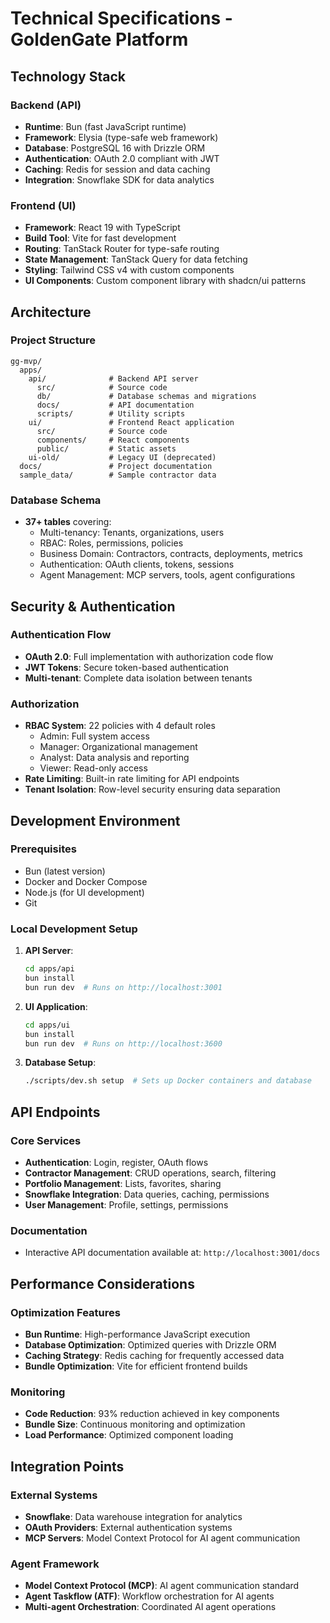 # Technical Specifications - GoldenGate Platform

## Technology Stack

### Backend (API)
- **Runtime**: Bun (fast JavaScript runtime)
- **Framework**: Elysia (type-safe web framework)
- **Database**: PostgreSQL 16 with Drizzle ORM
- **Authentication**: OAuth 2.0 compliant with JWT
- **Caching**: Redis for session and data caching
- **Integration**: Snowflake SDK for data analytics

### Frontend (UI)
- **Framework**: React 19 with TypeScript
- **Build Tool**: Vite for fast development
- **Routing**: TanStack Router for type-safe routing
- **State Management**: TanStack Query for data fetching
- **Styling**: Tailwind CSS v4 with custom components
- **UI Components**: Custom component library with shadcn/ui patterns

## Architecture

### Project Structure
```
gg-mvp/
  apps/
    api/              # Backend API server
      src/            # Source code
      db/             # Database schemas and migrations
      docs/           # API documentation
      scripts/        # Utility scripts
    ui/               # Frontend React application
      src/            # Source code
      components/     # React components
      public/         # Static assets
    ui-old/           # Legacy UI (deprecated)
  docs/               # Project documentation
  sample_data/        # Sample contractor data
```

### Database Schema
- **37+ tables** covering:
  - Multi-tenancy: Tenants, organizations, users
  - RBAC: Roles, permissions, policies
  - Business Domain: Contractors, contracts, deployments, metrics
  - Authentication: OAuth clients, tokens, sessions
  - Agent Management: MCP servers, tools, agent configurations

## Security & Authentication

### Authentication Flow
- **OAuth 2.0**: Full implementation with authorization code flow
- **JWT Tokens**: Secure token-based authentication
- **Multi-tenant**: Complete data isolation between tenants

### Authorization
- **RBAC System**: 22 policies with 4 default roles
  - Admin: Full system access
  - Manager: Organizational management
  - Analyst: Data analysis and reporting
  - Viewer: Read-only access
- **Rate Limiting**: Built-in rate limiting for API endpoints
- **Tenant Isolation**: Row-level security ensuring data separation

## Development Environment

### Prerequisites
- Bun (latest version)
- Docker and Docker Compose
- Node.js (for UI development)
- Git

### Local Development Setup
1. **API Server**:
   ```bash
   cd apps/api
   bun install
   bun run dev  # Runs on http://localhost:3001
   ```

2. **UI Application**:
   ```bash
   cd apps/ui
   bun install
   bun run dev  # Runs on http://localhost:3600
   ```

3. **Database Setup**:
   ```bash
   ./scripts/dev.sh setup  # Sets up Docker containers and database
   ```

## API Endpoints

### Core Services
- **Authentication**: Login, register, OAuth flows
- **Contractor Management**: CRUD operations, search, filtering
- **Portfolio Management**: Lists, favorites, sharing
- **Snowflake Integration**: Data queries, caching, permissions
- **User Management**: Profile, settings, permissions

### Documentation
- Interactive API documentation available at: `http://localhost:3001/docs`

## Performance Considerations

### Optimization Features
- **Bun Runtime**: High-performance JavaScript execution
- **Database Optimization**: Optimized queries with Drizzle ORM
- **Caching Strategy**: Redis caching for frequently accessed data
- **Bundle Optimization**: Vite for efficient frontend builds

### Monitoring
- **Code Reduction**: 93% reduction achieved in key components
- **Bundle Size**: Continuous monitoring and optimization
- **Load Performance**: Optimized component loading

## Integration Points

### External Systems
- **Snowflake**: Data warehouse integration for analytics
- **OAuth Providers**: External authentication systems
- **MCP Servers**: Model Context Protocol for AI agent communication

### Agent Framework
- **Model Context Protocol (MCP)**: AI agent communication standard
- **Agent Taskflow (ATF)**: Workflow orchestration for AI agents
- **Multi-agent Orchestration**: Coordinated AI agent operations